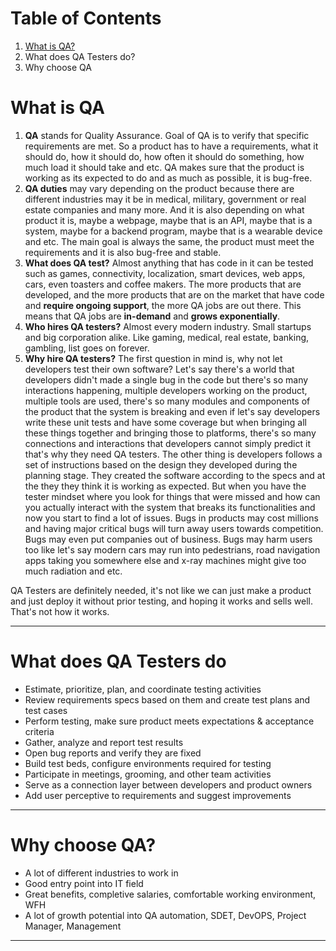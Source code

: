 # Table of Contents
1. [What is QA?](#WhatisQA)
2. What does QA Testers do?
3. Why choose QA



# What is QA
1. **QA** stands for Quality Assurance. Goal of QA is to verify that specific requirements are met. So a product has to have a requirements, what it should do, how it should do, how often it should do something, how much load it should take and etc. QA makes sure that the product is working as its expected to do and as much as possible, it is bug-free.
2. **QA duties** may vary depending on the product because there are different industries may it be in medical, military, government or real estate companies and many more. And it is also depending on what product it is, maybe a webpage, maybe that is an API, maybe that is a system, maybe for a backend program, maybe that is a wearable device and etc. The main goal is always the same, the product must meet the requirements and it is also bug-free and stable.
3. **What does QA test?** Almost anything that has code in it can be tested such as games, connectivity, localization, smart devices, web apps, cars, even toasters and coffee makers. The more products that are developed, and the more products that are on the market that have code and **require ongoing support**, the more QA jobs are out there. This means that QA jobs are **in-demand** and **grows exponentially**. 
4. **Who hires QA testers?** Almost every modern industry. Small startups and big corporation alike. Like gaming, medical, real estate, banking, gambling, list goes on forever.
5. **Why hire QA testers?** The first question in mind is, why not let developers test their own software? Let's say there's a world that developers didn't made a single bug in the code but there's so many interactions happening, multiple developers working on the product, multiple tools are used, there's so many modules and components of the product that the system is breaking and even if let's say developers write these unit tests and have some coverage but when bringing all these things together and bringing those to platforms, there's so many connections and interactions that developers cannot simply predict it that's why they need QA testers. The other thing is developers follows a set of instructions based on the design they developed during the planning stage. They created the software according to the specs and at the they they think it is working as expected. But when you have the tester mindset where you look for things that were missed and how can you actually interact with the system that breaks its functionalities and now you start to find a lot of issues. Bugs in products may cost millions and having major critical bugs will turn away users towards competition. Bugs may even put companies out of business. Bugs may harm users too like let's say modern cars may run into pedestrians, road navigation apps taking you somewhere else and x-ray machines might give too much radiation and etc.

QA Testers are definitely needed, it's not like we can just make a product and just deploy it without prior testing, and hoping it works and sells well. That's not how it works.

---

# What does QA Testers do
- Estimate, prioritize, plan, and coordinate testing activities
- Review requirements specs based on them and create test plans and test cases
- Perform testing, make sure product meets expectations & acceptance criteria
- Gather, analyze and report test results
- Open bug reports and verify they are fixed
- Build test beds, configure environments required for testing
- Participate in meetings, grooming, and other team activities
- Serve as a connection layer between developers and product owners
- Add user perceptive to requirements and suggest improvements

---

# Why choose QA?
- A lot of different industries to work in
- Good entry point into IT field
- Great benefits, completive salaries, comfortable working environment, WFH
- A lot of growth potential into QA automation, SDET, DevOPS, Project Manager, Management

---

#
